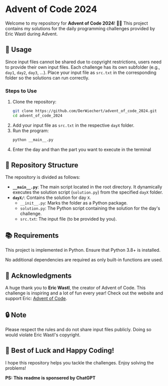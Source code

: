 # Advent of Code 2024

Welcome to my repository for **Advent of Code 2024**! 🎄✨ This project contains my solutions for the daily programming challenges provided by Eric Wastl during Advent.

## 🔧 Usage
Since input files cannot be shared due to copyright restrictions, users need to provide their own input files. Each challenge has its own subfolder (e.g., `day1`, `day2`, `day3`, ...). Place your input file as `src.txt` in the corresponding folder so the solutions can run correctly.

### Steps to Use
1. Clone the repository:
   ```bash
   git clone https://github.com/DerWiechert/advent_of_code_2024.git
   cd advent_of_code_2024
   ```
2. Add your input file as `src.txt` in the respective `dayX` folder.
3. Run the program:
   ```bash
   python __main__.py
   ```
4. Enter the day and than the part you want to execute in the terminal

## 🎨 Repository Structure
The repository is divided as follows:

- **`__main__.py`**: The main script located in the root directory. It dynamically executes the solution script (`solution.py`) from the specified `dayX` folder.
- **`dayX/`**: Contains the solution for day `X`.
  - `__init__.py`: Marks the folder as a Python package.
  - `solution.py`: The Python script containing the solution for the day's challenge.
  - `src.txt`: The input file (to be provided by you).

## 📚 Requirements
This project is implemented in Python. Ensure that Python 3.8+ is installed.

No additional dependencies are required as only built-in functions are used.

## 🙏 Acknowledgments
A huge thank you to **Eric Wastl**, the creator of Advent of Code. This challenge is inspiring and a lot of fun every year! Check out the website and support Eric: [Advent of Code](https://adventofcode.com).

## 🔒 Note
Please respect the rules and do not share input files publicly. Doing so would violate Eric Wastl's copyright.

## 🚀 Best of Luck and Happy Coding!
I hope this repository helps you tackle the challenges. Enjoy solving the problems!

**PS: This readme is sponsered by ChatGPT**
